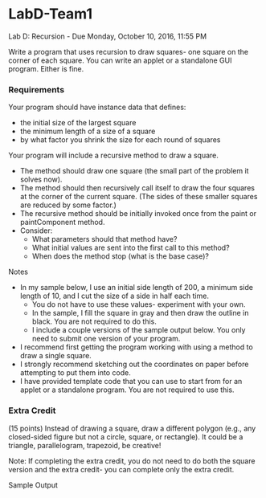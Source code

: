 # LabD-Team1
Lab D: Recursion - Due Monday, October 10, 2016, 11:55 PM

Write a program that uses recursion to draw squares- one square on the corner of each square. You can write an applet or a standalone GUI program. Either is fine.

### Requirements

Your program should have instance data that defines:

  * the initial size of the largest square
  * the minimum length of a size of a square
  * by what factor you shrink the size for each round of squares

Your program will include a recursive method to draw a square.

  * The method should draw one square (the small part of the problem it solves now).
  * The method should then recursively call itself to draw the four squares at the corner of the current square. (The sides of these smaller squares are reduced by some factor.)
  * The recursive method should be initially invoked once from the paint or paintComponent method.
  * Consider:
    * What parameters should that method have?
    * What initial values are sent into the first call to this method?
    * When does the method stop (what is the base case)?
    
Notes

  * In my sample below, I use an initial side length of 200, a minimum side length of 10, and I cut the size of a side in half each time.
    * You do not have to use these values- experiment with your own.
    * In the sample, I fill the square in gray and then draw the outline in black. You are not required to do this.
    * I include a couple versions of the sample output below. You only need to submit one version of your program.
  * I recommend first getting the program working with using a method to draw a single square.
  * I strongly recommend sketching out the coordinates on paper before attempting to put them into code.
  * I have provided template code that you can use to start from for an applet or a standalone program. You are not required to use this.

### Extra Credit

(15 points) Instead of drawing a square, draw a different polygon (e.g., any closed-sided figure but not a circle, square, or rectangle). It could be a triangle, parallelogram, trapezoid, be creative!

Note: If completing the extra credit, you do not need to do both the square version and the extra credit- you can complete only the extra credit.

Sample Output